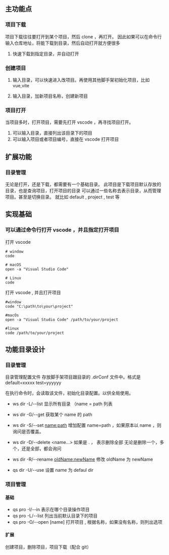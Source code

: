 ## 主功能点

### 项目下载

项目下载往往要打开到某个项目，然后 clone ，再打开。
因此如果可以在命令行输入仓库地址，将能下载到目录，然后自动打开就方便很多

1. 快速下载到指定目录，并自动打开

### 创建项目

1. 输入目录，可以快速进入改项目。再使用其他脚手架初始化项目，比如 vue,vite

2. 输入目录，加新项目名称，创建新项目

### 项目打开

当项目多时，打开项目，需要先打开 vscode ，再寻找项目打开。

1. 可以输入目录，直接列出该目录下的项目
2. 可以输入项目或者项目编号，直接在 vscode 打开项目

## 扩展功能

### 目录管理

无论是打开，还是下载，都需要有一个基础目录。
此项目是下载项目默认存放的目录，也是查询项目，打开项目的目录
可以通过一些名称去表示目录，从而管理项目。甚至是切换目录。
就比如 default , project , test 等

## 实现基础

### 可以通过命令行打开 vscode ，并且指定打开项目

打开 vscode

```shell
# window
code

# macOS
open -a "Visual Studio Code"

# Linux
code
```

打开 vscode , 并且打开项目

```shell
#window
code "C:\path\to\your\project"

#macOs
open -a "Visual Studio Code" /path/to/your/project

#linux
code /path/to/your/project
```

## 功能目录设计

### 目录管理

目录管理配置文件
存放脚手架项目跟目录的 .dirConf 文件中。格式是
default=xxxxx
test=yyyyyy

在执行命令时，会读取该文件，初始化目录配置。以供全局使用。

- ws dir -L/--list
显示所有目录 （name = path 列表

- ws dir -G/--get <name>
获取某个 name 的 path

- ws dir -S/--set <name:path>
增加配置 name=path ，如果原本以 name ，则询问是否覆盖。

- ws dir -D/--delete <name...>
如果是 . ， 表示删除全部
无论是删除一个，多个，还是全部，都会询问

- ws dir -R/--rename <oldName:newName>
修改 oldName 为 newName

- qs dir -U/--use <name> 设置 name 为 defaul dir


### 项目管理

#### 基础
- qs pro -I/--in <dirName> 表示在哪个目录操作项目
- qs pro -L/--list 列出当前默认目录下的项目
- qs pro -O/--open [name] 打开项目 , 根据名称，如果没有名称，则列出选项

#### 扩展
创建项目，删除项目，项目下载（配合 git）
